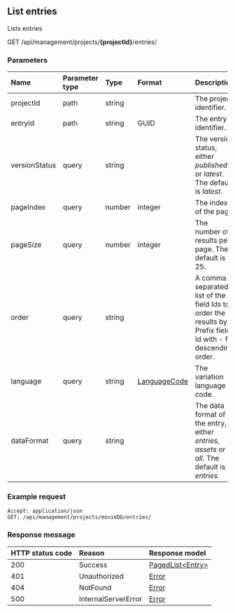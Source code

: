 ## List entries

Lists entries

<span class="label label--get">GET</span> /api/management/projects/**{projectId}**/entries/

### Parameters

| Name | Parameter type | Type | Format | Description |
|:-|:-|:-|:-|:-|
| projectId | path | string |  | The project identifier. |
| entryId | path | string | GUID | The entry identifier. |
| versionStatus | query | string |  | The version status, either *published* or *latest*. The default is *latest*. |
| pageIndex | query | number | integer | The index of the page |
| pageSize | query | number | integer | The number of results per page. The default is 25. |
| order | query | string |  | A comma-separated list of the field Ids to order the results by. Prefix field Id with - for descending order. |
| language | query | string | [LanguageCode](/key-concepts/localization.md) | The variation language code. |
| dataFormat | query | string | | The data format of the entry, either *entries*, *assets* or *all*. The default is *entries*. |

### Example request

```http
Accept: application/json
GET: /api/management/projects/movieDb/entries/
```

### Response message

| HTTP status code | Reason | Response model |
|:-|:-|:-|
| 200 | Success | [PagedList&lt;Entry&gt;](/model/entry.md) |
| 401 | Unauthorized | [Error](/key-concepts/errors.md) |
| 404 | NotFound | [Error](/key-concepts/errors.md) |
| 500 | InternalServerError | [Error](/key-concepts/errors.md) |